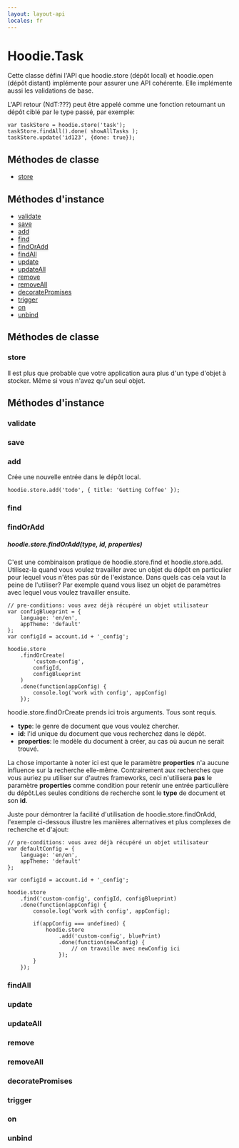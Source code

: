```yaml
---
layout: layout-api
locales: fr
---
```


# Hoodie.Task

Cette classe défini l'API que hoodie.store (dépôt local) et hoodie.open (dépôt distant) implémente pour assurer une API cohérente. Elle implémente aussi les validations de base.

L'API retour (NdT:???) peut être appelé comme une fonction retournant un dépôt ciblé par le type passé, par exemple:

<pre><code>var taskStore = hoodie.store('task');
taskStore.findAll().done( showAllTasks );
taskStore.update('id123', {done: true});
</code></pre>

## Méthodes de classe
- [store](#store)

## Méthodes d'instance
- [validate](#validate)
- [save](#save)
- [add](#add)
- [find](#find)
- [findOrAdd](#findOrAdd)
- [findAll](#findAll)
- [update](#update)
- [updateAll](#updateAll)
- [remove](#remove)
- [removeAll](#removeAll)
- [decoratePromises](#decoratePromises)
- [trigger](#trigger)
- [on](#on)
- [unbind](#unbind)




## Méthodes de classe
### store<a id="store"></a>

Il est plus que probable que votre application aura plus d'un type d'objet à stocker. Même si vous n'avez qu'un seul objet.

## Méthodes d'instance

<a id="validate"></a>
### validate

<a id="save"></a>
### save

<a id="add"></a>
### add

Crée une nouvelle entrée dans le dépôt local.

<pre><code>hoodie.store.add('todo', { title: 'Getting Coffee' });</code></pre>

<a id="find"></a>
### find

<a id="findOrAdd"></a>
### findOrAdd

##### hoodie.store.findOrAdd(type, id, properties)

C'est une combinaison pratique de hoodie.store.find et hoodie.store.add. Utilisez-la quand vous voulez travailler avec un objet du dépôt en particulier pour lequel vous n'êtes pas sûr de l'existance. Dans quels cas cela vaut la peine de l'utiliser? Par exemple quand vous lisez un objet de paramètres avec lequel vous voulez travailler ensuite.

<pre><code>// pre-conditions: vous avez déjà récupéré un objet utilisateur
var configBlueprint = { 
    language: 'en/en', 
    appTheme: 'default' 
};
var configId = account.id + '_config';

hoodie.store
    .findOrCreate(
        'custom-config', 
        configId, 
        configBlueprint
    )
    .done(function(appConfig) { 
        console.log('work with config', appConfig) 
    });
</code></pre>

hoodie.store.findOrCreate prends ici trois arguments. Tous sont requis.

 * **type**: le genre de document que vous voulez chercher.
 * **id**: l'id unique du document que vous recherchez dans le dépôt.
 * **properties**: le modèle du document à créer, au cas où aucun ne serait trouvé.

La chose importante à noter ici est que le paramètre **properties** n'a aucune influence sur la recherche elle-même. Contrairement aux recherches que vous auriez pu utiliser sur d'autres frameworks, ceci n'utilisera **pas** le paramètre **properties** comme condition pour retenir une entrée particulière du dépôt.Les seules conditions de recherche sont le **type** de document et son **id**.

Juste pour démontrer la facilité d'utilisation de hoodie.store.findOrAdd, l'exemple ci-dessous illustre les manières alternatives et plus complexes de recherche et d'ajout:

<pre><code>// pre-conditions: vous avez déjà récupéré un objet utilisateur
var defaultConfig = {
    language: 'en/en', 
    appTheme: 'default'
};

var configId = account.id + '_config';

hoodie.store
    .find('custom-config', configId, configBlueprint)
    .done(function(appConfig) {
        console.log('work with config', appConfig);

        if(appConfig === undefined) {
            hoodie.store
                .add('custom-config', bluePrint)
                .done(function(newConfig) {
                    // on travaille avec newConfig ici
                });
        }
    });
</code></pre>

<a id="findAll"></a>
### findAll

<a id="update"></a>
### update

<a id="updateAll"></a>
### updateAll

<a id="remove"></a>
### remove

<a id="removeAll"></a>
### removeAll

<a id="decoratePromises"></a>
### decoratePromises

<a id="trigger"></a>
### trigger

<a id="on"></a>
### on

<a id="unbind"></a>
### unbind
